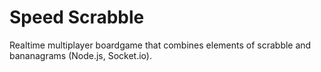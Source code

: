 # Speed Scrabble
Realtime multiplayer boardgame that combines elements of scrabble and bananagrams (Node.js, Socket.io).
